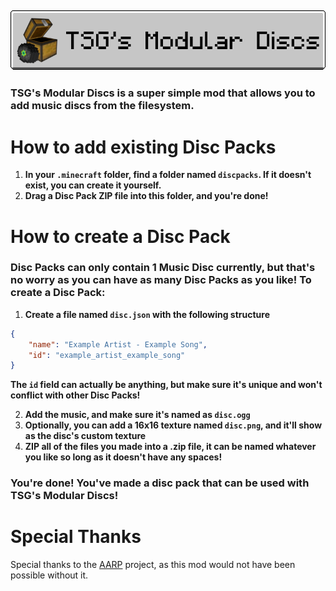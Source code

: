 ![](banner.png)
---
### TSG's Modular Discs is a super simple mod that allows you to add music discs from the filesystem.

# How to add existing Disc Packs
1. **In your `.minecraft` folder, find a folder named `discpacks`. If it doesn't exist, you can create it yourself.**
2. **Drag a Disc Pack ZIP file into this folder, and you're done!**

# How to create a Disc Pack
### Disc Packs can only contain 1 Music Disc currently, but that's no worry as you can have as many Disc Packs as you like! To create a Disc Pack:
1. **Create a file named `disc.json` with the following structure**
```json
{
    "name": "Example Artist - Example Song",
    "id": "example_artist_example_song"
}
```
**The `id` field can actually be anything, but make sure it's unique and won't conflict with other Disc Packs!**

2. **Add the music, and make sure it's named as `disc.ogg`**
3. **Optionally, you can add a 16x16 texture named `disc.png`, and it'll show as the disc's custom texture**
4. **ZIP all of the files you made into a .zip file, it can be named whatever you like so long as it doesn't have any spaces!**

### You're done! You've made a disc pack that can be used with TSG's Modular Discs!

# Special Thanks
Special thanks to the [AARP](https://github.com/Devan-Kerman/ARRP) project, as this mod would not have been possible without it.